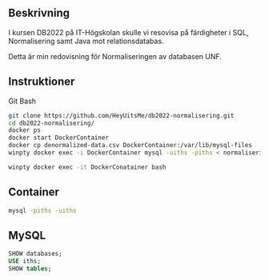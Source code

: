 
## Beskrivning

I kursen DB2022 på IT-Högskolan skulle vi resovisa på färdigheter i SQL, Normalisering samt Java mot relationsdatabas. 

Detta är min redovisning för Normaliseringen av databasen UNF.

## Instruktioner

Git Bash
```bash
git clone https://github.com/HeyUitsMe/db2022-normalisering.git
cd db2022-normalisering/
docker ps
docker start DockerContainer
docker cp denormalized-data.csv DockerContainer:/var/lib/mysql-files
winpty docker exec -i DockerContainer mysql -uiths -piths < normalisering.sql

winpty docker exec -it DockerConatainer bash
```

## Container
```bash
mysql -piths -uiths
```

## MySQL
```sql
SHOW databases;
USE iths;
SHOW tables;
```
